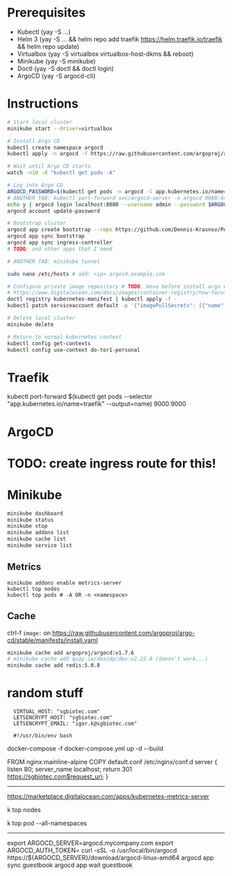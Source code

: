 # Prerequisites
- Kubectl (yay -S ...)
- Helm 3 (yay -S ... &&  helm repo add traefik https://helm.traefik.io/traefik && helm repo update)
- Virtualbox (yay -S virtualbox virtualbox-host-dkms && reboot)
- Minikube (yay -S minikube)
- Doctl (yay -S doctl && doctl login)
- ArgoCD (yay -S argocd-cli)

# Instructions

```bash
# Start local cluster
minikube start --driver=virtualbox

# Install Argo CD
kubectl create namespace argocd
kubectl apply -n argocd -f https://raw.githubusercontent.com/argoproj/argo-cd/stable/manifests/install.yaml

# Wait until Argo CD starts
watch -n10 -d "kubectl get pods -A"

# Log into Argo CD
ARGOCD_PASSWORD=$(kubectl get pods -n argocd -l app.kubernetes.io/name=argocd-server -o name | cut -d'/' -f 2)
# ANOTHER TAB: kubectl port-forward svc/argocd-server -n argocd 8080:443
echo y | argocd login localhost:8080 --username admin --password $ARGOCD_PASSWORD
argocd account update-password

# Bootstrap cluster
argocd app create bootstrap --repo https://github.com/Dennis-Krasnov/Personal-Infrastructure.git --path bootstrap --dest-server https://kubernetes.default.svc --dest-namespace default
argocd app sync bootstrap
argocd app sync ingress-controller
# TODO: and other apps that I need

# ANOTHER TAB: minikube tunnel

sudo nano /etc/hosts # add: <ip> argocd.example.com

# Configure private image repository # TODO: move before install argo # TODO: figure out how this works with minikube
# https://www.digitalocean.com/docs/images/container-registry/how-to/use-registry-docker-kubernetes/
doctl registry kubernetes-manifest | kubectl apply -f -
kubectl patch serviceaccount default -p '{"imagePullSecrets": [{"name": "registry-krasnov"}]}'

# Delete local cluster
minikube delete

# Return to normal kubernetes context
kubectl config get-contexts
kubectl config use-context do-tor1-personal
```

# Traefik
kubectl port-forward $(kubectl get pods --selector "app.kubernetes.io/name=traefik" --output=name) 9000:9000

# ArgoCD
# TODO: create ingress route for this!

# Minikube
```bash
minikube dashboard
minikube status
minikube stop
minikube addons list
minikube cache list
minikube service list
```

## Metrics
```
minikube addons enable metrics-server
kubectl top nodes
kubectl top pods # -A OR -n <namespace>
```

## Cache
ctrl-f `image:` on https://raw.githubusercontent.com/argoproj/argo-cd/stable/manifests/install.yaml
```bash
minikube cache add argoproj/argocd:v1.7.6
# minikube cache add quay.io/dexidp/dex:v2.22.0 (doesn't work...)
minikube cache add redis:5.0.8
```

# random stuff

      VIRTUAL_HOST: "sgbiotec.com"
      LETSENCRYPT_HOST: "sgbiotec.com"
      LETSENCRYPT_EMAIL: "igor.k@sgbiotec.com"
      
      #!/usr/bin/env bash

docker-compose -f docker-compose.yml up -d --build


FROM nginx:mainline-alpine
COPY default.conf /etc/nginx/conf.d
server {
	listen 80;
    server_name localhost;
    return 301 https://sgbiotec.com$request_uri;
}





-------------------------



https://marketplace.digitalocean.com/apps/kubernetes-metrics-server

k top nodes

k top pod --all-namespaces



---


export ARGOCD_SERVER=argocd.mycompany.com
export ARGOCD_AUTH_TOKEN=<JWT token generated from project>
curl -sSL -o /usr/local/bin/argocd https://${ARGOCD_SERVER}/download/argocd-linux-amd64
argocd app sync guestbook
argocd app wait guestbook
